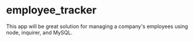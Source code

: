 # employee_tracker
This app will be great solution for managing a company's employees using node, inquirer, and MySQL.
